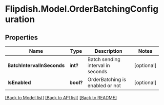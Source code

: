 # Flipdish.Model.OrderBatchingConfiguration
## Properties

Name | Type | Description | Notes
------------ | ------------- | ------------- | -------------
**BatchIntervalInSeconds** | **int?** | Batch sending interval in seconds | [optional] 
**IsEnabled** | **bool?** | OrderBatching is enabled or not | [optional] 

[[Back to Model list]](../README.md#documentation-for-models) [[Back to API list]](../README.md#documentation-for-api-endpoints) [[Back to README]](../README.md)

